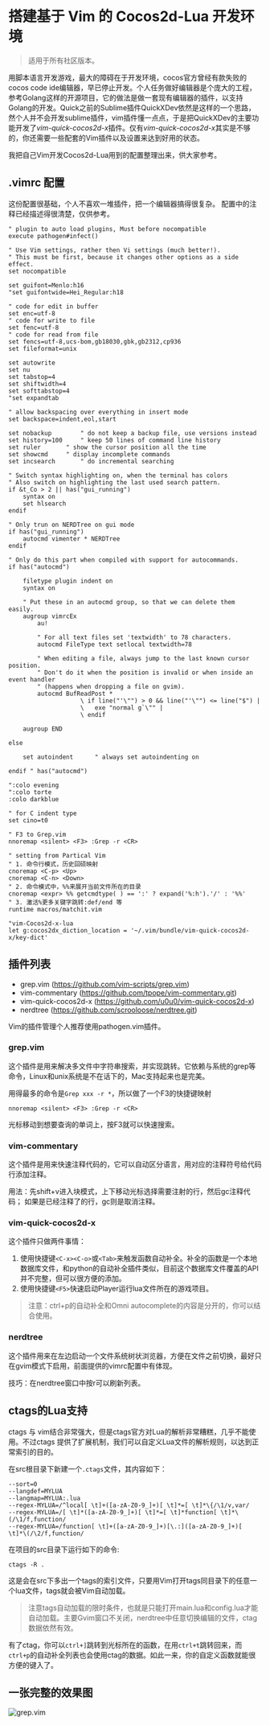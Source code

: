 # 搭建基于 Vim 的 Cocos2d-Lua 开发环境

> 适用于所有社区版本。

用脚本语言开发游戏，最大的障碍在于开发环境，cocos官方曾经有款失败的cocos code ide编辑器，早已停止开发。个人任务做好编辑器是个庞大的工程，参考Golang这样的开源项目，它的做法是做一套现有编辑器的插件，以支持Golang的开发。Quick之前的Sublime插件QuickXDev依然是这样的一个思路，然个人并不会开发sublime插件，vim插件懂一点点，于是把QuickXDev的主要功能开发了*vim-quick-cocos2d-x*插件。仅有*vim-quick-cocos2d-x*其实是不够的，你还需要一些配套的Vim插件以及设置来达到好用的状态。

我把自己Vim开发Cocos2d-Lua用到的配置整理出来，供大家参考。

## .vimrc 配置

这份配置很基础，个人不喜欢一堆插件，把一个编辑器搞得很复杂。
配置中的注释已经描述得很清楚，仅供参考。

```
" plugin to auto load plugins, Must before nocompatible
execute pathogen#infect()

" Use Vim settings, rather then Vi settings (much better!).
" This must be first, because it changes other options as a side effect.
set nocompatible

set guifont=Menlo:h16
"set guifontwide=Hei_Regular:h18

" code for edit in buffer
set enc=utf-8
" code for write to file
set fenc=utf-8
" code for read from file
set fencs=utf-8,ucs-bom,gb18030,gbk,gb2312,cp936
set fileformat=unix

set autowrite
set nu
set tabstop=4
set shiftwidth=4
set softtabstop=4
"set expandtab

" allow backspacing over everything in insert mode
set backspace=indent,eol,start

set nobackup		" do not keep a backup file, use versions instead
set history=100		" keep 50 lines of command line history
set ruler		" show the cursor position all the time
set showcmd		" display incomplete commands
set incsearch		" do incremental searching

" Switch syntax highlighting on, when the terminal has colors
" Also switch on highlighting the last used search pattern.
if &t_Co > 2 || has("gui_running")
    syntax on
    set hlsearch
endif

" Only trun on NERDTree on gui mode
if has("gui_running")
    autocmd vimenter * NERDTree
endif

" Only do this part when compiled with support for autocommands.
if has("autocmd")

    filetype plugin indent on
    syntax on

    " Put these in an autocmd group, so that we can delete them easily.
    augroup vimrcEx
        au!

        " For all text files set 'textwidth' to 78 characters.
        autocmd FileType text setlocal textwidth=78

        " When editing a file, always jump to the last known cursor position.
        " Don't do it when the position is invalid or when inside an event handler
        " (happens when dropping a file on gvim).
        autocmd BufReadPost *
                    \ if line("'\"") > 0 && line("'\"") <= line("$") |
                    \   exe "normal g`\"" |
                    \ endif

    augroup END

else

    set autoindent		" always set autoindenting on

endif " has("autocmd")

":colo evening
":colo torte
:colo darkblue

" for C indent type
set cino=t0

" F3 to Grep.vim
nnoremap <silent> <F3> :Grep -r <CR>

" setting from Partical Vim
" 1. 命令行模式，历史回硕映射
cnoremap <C-p> <Up>
cnoremap <C-n> <Down>
" 2. 命令模式中，%%来展开当前文件所在的目录
cnoremap <expr> %% getcmdtype( ) == ':' ? expand('%:h').'/' : '%%'
" 3. 激活%更多关键字跳转:def/end 等
runtime macros/matchit.vim

"vim-Cocos2d-x-lua
let g:cocos2dx_diction_location = '~/.vim/bundle/vim-quick-cocos2d-x/key-dict'
```

## 插件列表

* grep.vim (https://github.com/vim-scripts/grep.vim)
* vim-commentary (https://github.com/tpope/vim-commentary.git)
* vim-quick-cocos2d-x (https://github.com/u0u0/vim-quick-cocos2d-x)
* nerdtree (https://github.com/scrooloose/nerdtree.git)

Vim的插件管理个人推荐使用pathogen.vim插件。

### grep.vim

这个插件是用来解决多文件中字符串搜索，并实现跳转。它依赖与系统的grep等命令，Linux和unix系统是不在话下的，Mac支持起来也是完美。

用得最多的命令是`Grep xxx -r *`，所以做了一个F3的快捷键映射

```
nnoremap <silent> <F3> :Grep -r <CR>
```

光标移动到想要查询的单词上，按F3就可以快速搜索。

### vim-commentary

这个插件是用来快速注释代码的，它可以自动区分语言，用对应的注释符号给代码行添加注释。

用法：先shift+v进入块模式，上下移动光标选择需要注射的行，然后gc注释代码；
如果是已经注释了的行，gc则是取消注释。

### vim-quick-cocos2d-x

这个插件只做两件事情：

1. 使用快捷键`<C-x><C-o>`或`<Tab>`来触发函数自动补全。补全的函数是一个本地数据库文件，和python的自动补全插件类似，目前这个数据库文件覆盖的API并不完整，但可以很方便的添加。
2. 使用快捷键`<F5>`快速启动Player运行lua文件所在的游戏项目。

> 注意：ctrl+p的自动补全和Omni autocomplete的内容是分开的，你可以结合使用。

### nerdtree

这个插件用来在左边启动一个文件系统树状浏览器，方便在文件之前切换，最好只在gvim模式下启用，前面提供的vimrc配置中有体现。

技巧：在nerdtree窗口中按r可以刷新列表。

## ctags的Lua支持

ctags 与 vim结合非常强大，但是ctags官方对Lua的解析非常糟糕，几乎不能使用。不过ctags 提供了扩展机制，我们可以自定义Lua文件的解析规则，以达到正常索引的目的。

在src根目录下新建一个`.ctags`文件，其内容如下：

```
--sort=0
--langdef=MYLUA
--langmap=MYLUA:.lua
--regex-MYLUA=/^local[ \t]+([a-zA-Z0-9_]+)[ \t]*=[ \t]*\{/\1/v,var/
--regex-MYLUA=/[ \t]*([a-zA-Z0-9_]+)[ \t]*=[ \t]*function[ \t]*\(/\1/f,function/
--regex-MYLUA=/function[ \t]+([a-zA-Z0-9_]+)[\.:]([a-zA-Z0-9_]+)[ \t]*\(/\2/f,function/
```

在项目的src目录下运行如下的命令:

```
ctags -R .
```

这是会在src下多出一个tags的索引文件，只要用Vim打开tags同目录下的任意一个lua文件，tags就会被Vim自动加载。

> 注意tags自动加载的限时条件，也就是只能打开main.lua和config.lua才能自动加载。主要Gvim窗口不关闭，nerdtree中任意切换编辑的文件，ctag数据依然有效。

有了ctag，你可以`ctrl+]`跳转到光标所在的函数，在用`ctrl+t`跳转回来，而`ctrl+p`的自动补全列表也会使用ctag的数据。如此一来，你的自定义函数就能很方便的键入了。

## 一张完整的效果图

![grep.vim](./vim.png)